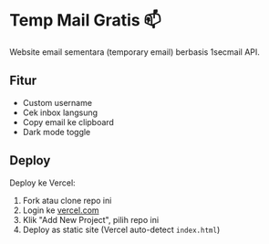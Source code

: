 # Temp Mail Gratis 📫

Website email sementara (temporary email) berbasis 1secmail API.

## Fitur
- Custom username
- Cek inbox langsung
- Copy email ke clipboard
- Dark mode toggle

## Deploy
Deploy ke Vercel:
1. Fork atau clone repo ini
2. Login ke [vercel.com](https://vercel.com)
3. Klik "Add New Project", pilih repo ini
4. Deploy as static site (Vercel auto-detect `index.html`)
